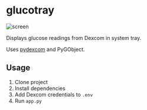# glucotray

![screen](https://github.com/jgafnea/glucotray/assets/84107636/dcd92bf6-a483-4ba3-9c54-caa7b60b7159)

Displays glucose readings from Dexcom in system tray.

Uses [pydexcom](https://github.com/gagebenne/pydexcom) and PyGObject.

## Usage

1. Clone project
2. Install dependencies
3. Add Dexcom credentials to `.env`
4. Run `app.py`
